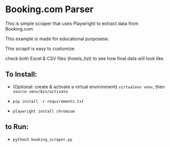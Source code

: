 # Booking.com Parser

This is simple scraper that uses Playwright to extract data from Booking.com

This example is made for educational purposese.

This scrapit is easy to customize.

check both Excel & CSV files (hotels_list) to see how final data will look like. 

## To Install:
- (Optional: create & activate a virtual environment) `virtualenv venv`, then `source venv/bin/activate`

- `pip install -r requirements.txt`
- `playwright install chromium`

## to Run:
- `python3 booking_scraper.py` 


